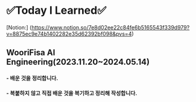 # ✅Today I Learned✅

[Notion:] (https://www.notion.so/7e8d02ee22c84fe6b5165543f339d979?v=8875ec9e74b1402282e35d62392bf098&pvs=4)

## WooriFisa AI Engineering(2023.11.20~2024.05.14)

#### - 배운 것을 정리합니다.

#### - 복붙하지 않고 직접 배운 것을 복기하고 정리해 작성합니다.
